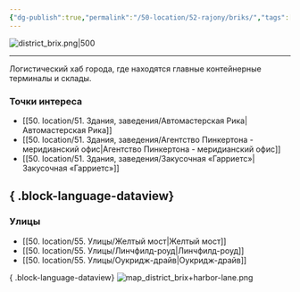 ```yaml
---
{"dg-publish":true,"permalink":"/50-location/52-rajony/briks/","tags":["локация/район"]}
---
```


![district_brix.png|500](/img/user/90.%20files/district_brix.png)
***
Логистический хаб города, где находятся главные контейнерные терминалы и склады. 
### Точки интереса
- [[50. location/51. Здания, заведения/Автомастерская Рика\|Автомастерская Рика]]
- [[50. location/51. Здания, заведения/Агентство Пинкертона - меридианский офис\|Агентство Пинкертона - меридианский офис]]
- [[50. location/51. Здания, заведения/Закусочная «Гарриетс»\|Закусочная «Гарриетс»]]

{ .block-language-dataview}
---
### Улицы
- [[50. location/55. Улицы/Желтый мост\|Желтый мост]]
- [[50. location/55. Улицы/Линчфилд-роуд\|Линчфилд-роуд]]
- [[50. location/55. Улицы/Оукридж-драйв\|Оукридж-драйв]]

{ .block-language-dataview}
![map_district_brix+harbor-lane.png](/img/user/90.%20files/map_district_brix+harbor-lane.png)